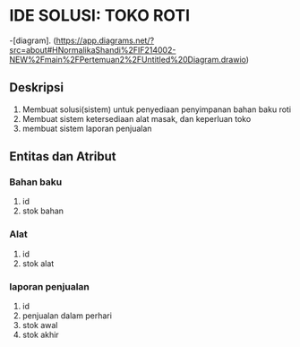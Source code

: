 # IDE SOLUSI: TOKO ROTI
-[diagram]. (https://app.diagrams.net/?src=about#HNormalikaShandi%2FIF214002-NEW%2Fmain%2FPertemuan2%2FUntitled%20Diagram.drawio)
## Deskripsi
1. Membuat solusi(sistem) untuk penyediaan penyimpanan bahan baku roti
2. Membuat sistem ketersediaan alat masak, dan keperluan toko 
3. membuat sistem laporan penjualan

## Entitas dan Atribut
### Bahan baku
1. id
2. stok bahan

### Alat
1. id
2. stok alat

### laporan penjualan
1. id
2. penjualan dalam perhari
3. stok awal
4. stok akhir
